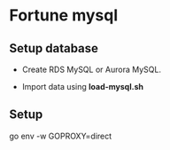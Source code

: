 # Fortune mysql

## Setup database

* Create RDS MySQL or Aurora MySQL.

* Import data using **load-mysql.sh**

## Setup 


go env -w GOPROXY=direct